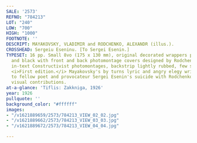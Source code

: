 ```yaml
---
SALE: '2573'
REFNO: "784213"
LOT: "240"
LOW: "700"
HIGH: "1000"
FOOTNOTE: ''
DESCRIPT: MAYAKOVSKY, VLADIMIR and RODCHENKO, ALEXANDR (illus.).
CROSSHEAD: Sergeiu Eseninu. [To Sergei Esenin.]
TYPESET: 16 pp. Small 8vo (175 x 130 mm), original decorated wrappers printed in red
  and black with front and back photomontage covers designed by Rodchenko and two
  in-text Constructivist photomontages, backstrip lightly rubbed, few soft creases.
  <i>First edition.</i> Mayakovsky's by turns lyric and angry elegy written in response
  to fellow poet and provocateur Sergei Esenin's suicide with Rodchenko's arresting
  visual contributions.
at-a-glance: 'Tiflis: Zakkniga, 1926'
year: 1926
pullquote: ''
background_color: "#ffffff"
images:
- "/v1621889659/2573/784213_VIEW_02_02.jpg"
- "/v1621889662/2573/784213_VIEW_03_03.jpg"
- "/v1621889672/2573/784213_VIEW_04_04.jpg"

---
```

